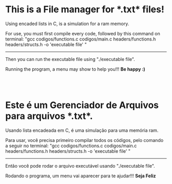 <h1>This is a File manager for *.txt* files!</h1>
<p>Using encaded lists in C, is a simulation for a ram memory.</p>

<p>For use, you must first compile every code, followed by this command on terminal: "gcc codigos/functions.c codigos/main.c headers/functions.h headers/structs.h -o 'executable file' " </p>
<hr>

<p>Then you can run the executable file using "./executable file". </p>

<p>Running the program, a menu may show to help you!!! <strong>Be happy :)</strong></p>
<br><br>

<h1>Este é um Gerenciador de Arquivos para arquivos *.txt*.</h1>
<p>Usando lista encadeada em C, é uma simulação para uma memória ram.</p>
<p>Para usar, você precisa primeiro compilar todos os códigos, pelo comando a seguir no terminal: "gcc codigos/functions.c codigos/main.c headers/functions.h headers/structs.h -o 'executable file' " </p>
<hr>
<p>Então você pode rodar o arquivo executável usando "./executable file".</p>
<p>Rodando o programa, um menu vai aparecer para te ajudar!!! <strong>Seja Feliz</strong></p>
